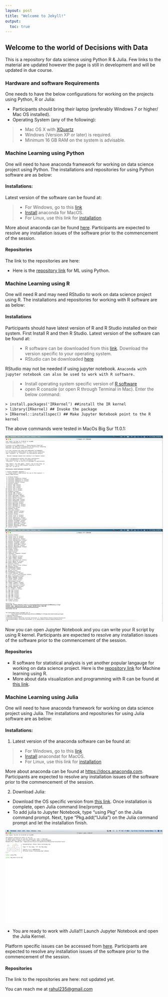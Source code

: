 ```yaml
---
layout: post
title: "Welcome to Jekyll!"
output:
  toc: true
---
```


## Welcome to the world of Decisions with Data
This is a repository for data science using Python R & Julia. Few links to the material are updated however the page is still in development and will be updated in due course.

### Hardware and software Requirements 
One needs to have the below configurations for working on the projects using Python, R or Julia:

* Participants should bring their laptop (preferably Windows 7 or higher/ Mac OS installed). 
* Operating System (any of the following): 
> * Mac OS X with [XQuartz](https://www.xquartz.org/)
> * Windows (Version XP or later) is required. 
> * Minimum 16 GB RAM on the system is advisable.

### Machine Learning using Python
One will need to have anaconda framework  for working on data science project using Python. The installations and repositories for using Python software are as below:

#### Installations:
Latest version of the software can be found at: 

> * For Windows, go to this [link](https://docs.anaconda.com/anaconda/install/windows.html) 
> * [Install](https://docs.anaconda.com/anaconda/install/mac-os ) anaconda for MacOS.
> * For Linux, use this link for [installation](https://docs.anaconda.com/anaconda/install/linux) 

More about anaconda can be found [here](https://docs.anaconda.com). Participants are expected to resolve any installation issues of the software prior to the commencement of the session.

#### Repositories
The link to the repositories are here:

* Here is the [repository link](https://github.com/rahul235/ML_using_Python/) for ML using Python.

### Machine Learning using R
One will need R and may need RStudio to work on data science project using R. The installations and repositories for working with R software are as below:

#### Installations
Participants should have latest version of R and R Studio installed on their system. First Install R and then R Studio. Latest version of the software can be found at: 
  > *  R software can be downloaded from this [link](https://cran.r-project.org/). Download the version specific to your operating system.
  > *  RStudio can be downloaded [here](https://www.rstudio.com/products/rstudio/download)
  
RStudio may not be needed if using jupyter notebook. `Anaconda with jupyter notebook can also be used to work with R software.` 

> * Install operating system specific version of [R software](https://cran.r-project.org/)
> * open R console (or open R through Terminal in Mac). Enter the below command:

    > install.packages('IRkernel’) ##install the IR kernel
    > library(IRkernel) ## Invoke the package
    > IRkernel::installspec() ## Make Jupyter Notebook point to the R kernel
    
 The above commands were tested in MacOs Big Sur 11.0.1:
 
![image](JupyterR1.png)
![image](JupyterR2.png)

Now you can open Jupyter Notebook and you can write your R script by using R kernel. Participants are expected to resolve any installation issues of the software prior to the commencement of the session.

#### Repositories
* R software for statistical analysis is yet another popular langauge for working on data science project. Here is the  [repository link](https://github.com/rahul235/ML_using_R/) for Machine learning using R.
* More about data visualization and programming with R can be found at [this link](https://github.com/rahul235/R_Programming/).


### Machine Learning using Julia
One will need to have anaconda framework  for working on data science project using Julia. The installations and repositories for using Julia software are as below:

#### Installations:

1. Latest version of the anaconda software can be found at: 

> * For Windows, go to this [link](https://docs.anaconda.com/anaconda/install/windows.html) 
> * [Install](https://docs.anaconda.com/anaconda/install/mac-os ) anacondat for MacOS.
> * For Linux, use this link for [installation](https://docs.anaconda.com/anaconda/install/linux) 

More about anaconda can be found at https://docs.anaconda.com. 
Participants are expected to resolve any installation issues of the software prior to the commencement of the session.

2. Download Julia:

* Download the OS specific version from [this link](https://julialang.org/downloads/). Once installation is complete, open Julia command line/prompt. 
* To add julia to Jupyter Notebook, type “using Pkg” on the Julia command prompt. Next, type “Pkg.add(“IJulia”) on the Julia command prompt and let the installation finish.

![image](Julia_Add.png)

* You are ready to work with Julia!!! Launch Jupyter Notebook and open the Julia Kernel.

Platform specific issues can be accessed from [here](https://julialang.org/downloads/platform/). Participants are expected to resolve any installation issues of the software prior to the commencement of the session.

#### Repositories
The link to the repositories are here: not updated yet.


You can reach me at rahul235@gmail.com
